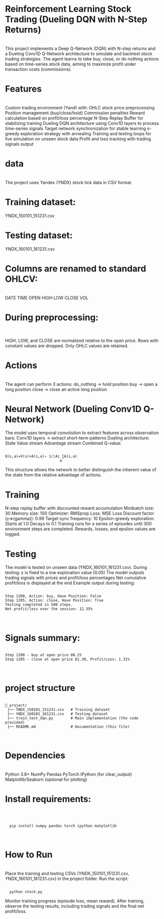 # **Reinforcement Learning Stock Trading (Dueling DQN with N-Step Returns)**
<br>
This project implements a Deep Q-Network (DQN) with N-step returns and a Dueling Conv1D Q-Network architecture to simulate and backtest stock trading strategies.
The agent learns to take buy, close, or do nothing actions based on time-series stock data, aiming to maximize profit under transaction costs (commissions).

# **Features**
<br>
Custom trading environment (Yand) with:
OHLC stock price preprocessing
Position management (buy/close/hold)
Commission penalties
Reward calculation based on profit/loss percentage
N-Step Replay Buffer for stabilizing training
Dueling DQN architecture using Conv1D layers to process time-series signals
Target network synchronization for stable learning
ε-greedy exploration strategy with annealing
Training and testing loops for live simulation on unseen stock data
Profit and loss tracking with trading signals output
<br>

# **data**
<br>
The project uses Yandex (YNDX) stock tick data in CSV format.
<br>

# **Training dataset:**
YNDX_150101_151231.csv
<br>

# **Testing dataset:**
YNDX_160101_161231.csv
<br>

# **Columns are renamed to standard OHLCV:**
<br>
DATE
TIME
OPEN
HIGH
LOW
CLOSE
VOL
<br>

# **During preprocessing:**
<br>

HIGH, LOW, and CLOSE are normalized relative to the open price.
Rows with constant values are dropped.
Only OHLC values are retained.
<br>

# **Actions**
<br>
The agent can perform 3 actions:
do_nothing → hold position
buy → open a long position
close → close an active long position
<br>

# **Neural Network (Dueling Conv1D Q-Network)**
The model uses temporal convolution to extract features across observation bars:
Conv1D layers → extract short-term patterns
Dueling architecture:
State Value stream
Advantage stream
Combined Q-value:
<br>

<pre><code>
Q(s,a)=V(s)+A(s,a)− 1/∣A∣ ∑A(s,a)
                         a
</code></pre>
This structure allows the network to better distinguish the inherent value of the state from the relative advantage of actions.
<br>

# **Training**
N-step replay buffer with discounted reward accumulation
Minibatch size: 30
Memory size: 100
Optimizer: RMSprop
Loss: MSE Loss
Discount factor (γ=>(gamma)): 0.99
Target sync frequency: 10
Epsilon-greedy exploration:
Starts at 1.0
Decays to 0.1
Training runs for a series of episodes until 300 environment steps are completed.
Rewards, losses, and epsilon values are logged.

# **Testing**
The model is tested on unseen data (YNDX_160101_161231.csv).
During testing:
ε is fixed to a low exploration value (0.05)
The model outputs trading signals with prices and profit/loss percentages
Net cumulative profit/loss is displayed at the end
Example output during testing:
<pre><code>
Step 1200, Action: buy, Have Position: False
Step 1205, Action: close, Have Position: True
Testing completed in 500 steps.
Net profit/loss over the session: 12.35%
</code></pre>
<br>

# **Signals summary:**
<pre><code>
Step 1200 - buy at open price 80.25
Step 1205 - close at open price 81.30, Profit/Loss: 1.31%
</code></pre>
<br>

# **project structure**
<pre><code>
📂 project/
 ├── YNDX_150101_151231.csv   # Training dataset
 ├── YNDX_160101_161231.csv   # Testing dataset
 ├── train_test_dqn.py        # Main implementation (the code provided)
 ├── README.md                # Documentation (this file)
</code></pre>
<br>

# **Dependencies**
<br>
Python 3.8+
NumPy
Pandas
PyTorch
IPython (for clear_output)
Matplotlib/Seaborn (optional for plotting)
<br>

# **Install requirements:**
<br>
<pre><code>
  pip install numpy pandas torch ipython matplotlib
</code></pre>
<br>

# **How to Run**
<br>
Place the training and testing CSVs (YNDX_150101_151231.csv, YNDX_160101_161231.csv) in the project folder.
Run the script:
<pre><code>
  python stock.py
</code></pre>
Monitor training progress (episode loss, mean reward).
After training, observe the testing results, including trading signals and the final net profit/loss.







